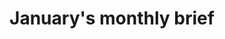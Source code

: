 ---
layout: post
categories: HSV
title: "January's monthly brief"
title_link: "https://newgazette.co/brief"
---